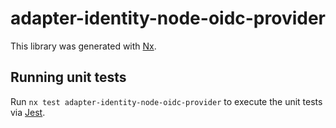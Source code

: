 # adapter-identity-node-oidc-provider

This library was generated with [Nx](https://nx.dev).

## Running unit tests

Run `nx test adapter-identity-node-oidc-provider` to execute the unit tests via [Jest](https://jestjs.io).
